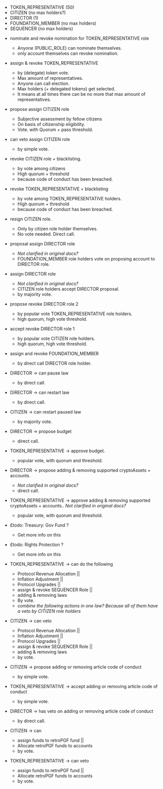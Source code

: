 <!-- 
  This layout is inspired by the Optimism Collective's governance structure as of nov 2024. 
  See the intro to their governance structure here: https://gov.optimism.io/t/about-the-optimism-collective/6118
-->


<!-- 
  Roles (max number of role holders)
  Note, this is in addition to ADMIN_ROLE and PUBLIC_ROLE) 
 -->
- TOKEN_REPRESENTATIVE (50)
- CITIZEN (no max holders?)
- DIRECTOR (1) 
- FOUNDATION_MEMBER (no max holders)  
- SEQUENCER (no max holders)

<!-- Electoral laws -->
- nominate and revoke nomination for TOKEN_REPRESENTATIVE role 
  - Anyone (PUBLIC_ROLE) can nominate themselves.
  - only account themselves can revoke nomination. 

- assign & revoke TOKEN_REPRESENTATIVE
  - by (delegate) token vote. 
  - Max amount of representatives. 
  - Anyone can call election. 
  - Max holders (+ delegated tokens) get selected. 
  - It means at all times there can be no more that max amount of representatives. 

- propose assign CITIZEN role
  - Subjective assessment by fellow citizens 
  - On basis of citizenship eligibility.  
  - Vote. with Quorum + pass threshold. 

- can veto assign CITIZEN role
  -  by simple vote. 

- revoke CITIZEN role + blacklisting. 
  - by vote among citizens 
  - High quorum + threshold 
  - because code of conduct has been breached. 

- revoke TOKEN_REPRESENTATIVE + blacklisting 
  - by vote among TOKEN_REPRESENTATIVE holders. 
  - High quorum + threshold 
  - because code of conduct has been breached. 

- resign CITIZEN role.  
  - Only by citizen role holder themselves.
  - No vote needed. Direct call. 

- proposal assign DIRECTOR role
  - _Not clarified in original docs?_ 
  - FOUNDATION_MEMBER role holders vote on proposing account to DIRECTOR role. 

- assign DIRECTOR role 
  - _Not clarified in original docs?_ 
  - CITIZEN role holders accept DIRECTOR proposal.
  - by majority vote. 

- propose revoke DIRECTOR role 2
  - by popular vote TOKEN_REPRESENTATIVE role holders. 
  - high quorum, high vote threshold. 
  
- accept revoke DIRECTOR role 1
  - by popular vote CITIZEN role holders. 
  - high quorum, high vote threshold. 

- assign and revoke FOUNDATION_MEMBER  
  - by direct call DIRECTOR role holder. 

<!-- Emergence Pause & restart laws -->
- DIRECTOR -> can pause law 
  - by direct call. 
  
- DIRECTOR -> can restart law 
  - by direct call. 

- CITIZEN -> can restart paused law
  - by majority vote. 
  
<!-- Executive laws -->
- DIRECTOR -> propose budget 
  -  direct call. 

- TOKEN_REPRESENTATIVE -> approve budget. 
  - popular vote, with quorum and threshold. 

- DIRECTOR -> propose adding & removing supported cryptoAssets + accounts. 
  -  _Not clarified in original docs?_ 
  -  direct call. 

- TOKEN_REPRESENTATIVE -> approve adding & removing supported cryptoAssets + accounts.. 
   _Not clarified in original docs?_ 
  - popular vote, with quorum and threshold. 

- £todo: Treasury: Gov Fund ?  
  - Get more info on this 

- £todo: Rights Protection ?  
  - Get more info on this 

  <!-- NB: I don't know if combining them is an actual good idea. tbc -->
- TOKEN_REPRESENTATIVE -> can do the following
  - Protocol Revenue Allocation || 
  - Inflation Adjustment || 
  - Protocol Upgrades || 
  - assign & revoke SEQUENCER Role || 
  - adding & removing laws
  - By vote. 
  - _combine the following actions in one law? Because all of them have a veto by CITIZEN role holders_ 

- CITIZEN -> can veto  
  - Protocol Revenue Allocation || 
  - Inflation Adjustment || 
  - Protocol Upgrades || 
  - assign & revoke SEQUENCER Role || 
  - adding & removing laws
  - by vote. 

- CITIZEN -> propose adding or removing article code of conduct 
  - by simple vote. 

- TOKEN_REPRESENTATIVE -> accept adding or removing article code of conduct 
  - by simple vote. 

- DIRECTOR -> has veto on adding or removing article code of conduct 
  - by direct call. 

- CITIZEN -> can   
  - assign funds to retroPGF fund || 
  - Allocate retroPGF funds to accounts 
  - by vote. 

- TOKEN_REPRESENTATIVE -> can veto
  - assign funds to retroPGF fund || 
  - Allocate retroPGF funds to accounts 
  - by vote. 


